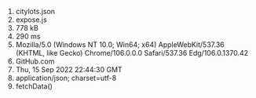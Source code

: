 1. citylots.json
2. expose.js
3. 778 kB
4. 290 ms
5. Mozilla/5.0 (Windows NT 10.0; Win64; x64) AppleWebKit/537.36 (KHTML, like Gecko) Chrome/106.0.0.0 Safari/537.36 Edg/106.0.1370.42
6. GitHub.com
7. Thu, 15 Sep 2022 22:44:30 GMT
8. application/json; charset=utf-8
9. fetchData()